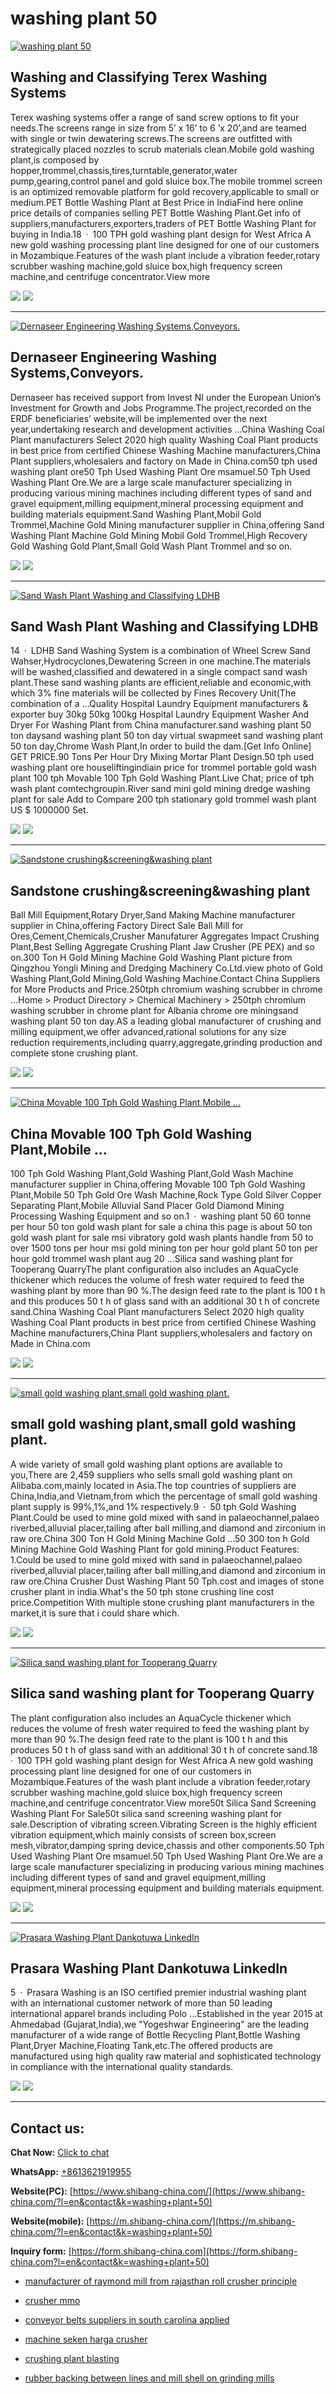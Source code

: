 # washing plant 50

<a href="https://swt.shibang-china.com/?l=en&img&k=washing+plant+50" target="_blank">![washing plant 50](http://static.shibang-china.com/all-800x300/900.jpg)</a>

## Washing and Classifying Terex Washing Systems
Terex washing systems offer a range of sand screw options to fit your needs.The screens range in size from 5’ x 16’ to 6 ’x 20’,and are teamed with single or twin dewatering screws.The screens are outfitted with strategically placed nozzles to scrub materials clean.Mobile gold washing plant,is composed by hopper,trommel,chassis,tires,turntable,generator,water pump,gearing,control panel and gold sluice box.The mobile trommel screen is an optimized removable platform for gold recovery,applicable to small or medium.PET Bottle Washing Plant at Best Price in IndiaFind here online price details of companies selling PET Bottle Washing Plant.Get info of suppliers,manufacturers,exporters,traders of PET Bottle Washing Plant for buying in India.18&ensp;&#0183;&ensp;100 TPH gold washing plant design for West Africa A new gold washing processing plant line designed for one of our customers in Mozambique.Features of the wash plant include a vibration feeder,rotary scrubber washing machine,gold sluice box,high frequency screen machine,and centrifuge concentrator.View more


<a href="https://whatsapp.shibangsoft.com/WhatsApp.php" target="_blank" title="WhatsApp">![](http://static.shibang-china.com/icon/whatsapp.png)</a> <a href="https://swt.shibang-china.com/?l=en&icon&k=washing+plant+50" target="_blank">![](http://static.shibang-china.com/icon/chat-en.png)</a>

---

<a href="https://swt.shibang-china.com/?l=en&img&k=washing+plant+50" target="_blank">![Dernaseer Engineering Washing Systems,Conveyors.](http://static.shibang-china.com/all-800x300/320.jpg)</a>

## Dernaseer Engineering Washing Systems,Conveyors.
Dernaseer has received support from Invest NI under the European Union’s Investment for Growth and Jobs Programme.The project,recorded on the ERDF beneficiaries’ website,will be implemented over the next year,undertaking research and development activities …China Washing Coal Plant manufacturers Select 2020 high quality Washing Coal Plant products in best price from certified Chinese Washing Machine manufacturers,China Plant suppliers,wholesalers and factory on Made in China.com50 tph used washing plant ore50 Tph Used Washing Plant Ore msamuel.50 Tph Used Washing Plant Ore.We are a large scale manufacturer specializing in producing various mining machines including different types of sand and gravel equipment,milling equipment,mineral processing equipment and building materials equipment.Sand Washing Plant,Mobil Gold Trommel,Machine Gold Mining manufacturer supplier in China,offering Sand Washing Plant Machine Gold Mining Mobil Gold Trommel,High Recovery Gold Washing Gold Plant,Small Gold Wash Plant Trommel and so on.


<a href="https://whatsapp.shibangsoft.com/WhatsApp.php" target="_blank" title="WhatsApp">![](http://static.shibang-china.com/icon/whatsapp.png)</a> <a href="https://swt.shibang-china.com/?l=en&icon&k=washing+plant+50" target="_blank">![](http://static.shibang-china.com/icon/chat-en.png)</a>

---

<a href="https://swt.shibang-china.com/?l=en&img&k=washing+plant+50" target="_blank">![Sand Wash Plant Washing and Classifying LDHB](http://static.shibang-china.com/all-800x300/1463.jpg)</a>

## Sand Wash Plant Washing and Classifying LDHB
14&ensp;&#0183;&ensp;LDHB Sand Washing System is a combination of Wheel Screw Sand Wahser,Hydrocyclones,Dewatering Screen in one machine.The materials will be washed,classified and dewatered in a single compact sand wash plant.These sand washing plants are efficient,reliable and economic,with which 3% fine materials will be collected by Fines Recovery Unit(The combination of a …Quality Hospital Laundry Equipment manufacturers &amp; exporter buy 30kg 50kg 100kg Hospital Laundry Equipment Washer And Dryer For Washing Plant from China manufacturer.sand washing plant 50 ton daysand washing plant 50 ton day virtual swapmeet sand washing plant 50 ton day,Chrome Wash Plant,In order to build the dam.[Get Info Online] GET PRICE.90 Tons Per Hour Dry Mixing Mortar Plant Design.50 tph used washing plant ore houseliftingindiain price for trommel portable gold wash plant 100 tph Movable 100 Tph Gold Washing Plant.Live Chat; price of tph wash plant comtechgroupin.River sand mini gold mining dredge washing plant for sale Add to Compare 200 tph stationary gold trommel wash plant US $ 1000000 Set.


<a href="https://whatsapp.shibangsoft.com/WhatsApp.php" target="_blank" title="WhatsApp">![](http://static.shibang-china.com/icon/whatsapp.png)</a> <a href="https://swt.shibang-china.com/?l=en&icon&k=washing+plant+50" target="_blank">![](http://static.shibang-china.com/icon/chat-en.png)</a>

---

<a href="https://swt.shibang-china.com/?l=en&img&k=washing+plant+50" target="_blank">![Sandstone crushing&amp;screening&amp;washing plant](http://static.shibang-china.com/all-800x300/1117.jpg)</a>

## Sandstone crushing&amp;screening&amp;washing plant
Ball Mill Equipment,Rotary Dryer,Sand Making Machine manufacturer supplier in China,offering Factory Direct Sale Ball Mill for Ores,Cement,Chemicals,Crusher Manufaturer Aggregates Impact Crushing Plant,Best Selling Aggregate Crushing Plant Jaw Crusher (PE PEX) and so on.300 Ton H Gold Mining Machine Gold Washing Plant picture from Qingzhou Yongli Mining and Dredging Machinery Co.Ltd.view photo of Gold Washing Plant,Gold Mining,Gold Washing Machine.Contact China Suppliers for More Products and Price.250tph chromium washing scrubber in chrome …Home &gt; Product Directory &gt; Chemical Machinery &gt; 250tph chromium washing scrubber in chrome plant for Albania chrome ore miningsand washing plant 50 ton day.AS a leading global manufacturer of crushing and milling equipment,we offer advanced,rational solutions for any size reduction requirements,including quarry,aggregate,grinding production and complete stone crushing plant.


<a href="https://whatsapp.shibangsoft.com/WhatsApp.php" target="_blank" title="WhatsApp">![](http://static.shibang-china.com/icon/whatsapp.png)</a> <a href="https://swt.shibang-china.com/?l=en&icon&k=washing+plant+50" target="_blank">![](http://static.shibang-china.com/icon/chat-en.png)</a>

---

<a href="https://swt.shibang-china.com/?l=en&img&k=washing+plant+50" target="_blank">![China Movable 100 Tph Gold Washing Plant,Mobile …](http://static.shibang-china.com/all-800x300/119.jpg)</a>

## China Movable 100 Tph Gold Washing Plant,Mobile …
100 Tph Gold Washing Plant,Gold Washing Plant,Gold Wash Machine manufacturer supplier in China,offering Movable 100 Tph Gold Washing Plant,Mobile 50 Tph Gold Ore Wash Machine,Rock Type Gold Silver Copper Separating Plant,Mobile Alluvial Sand Placer Gold Diamond Mining Processing Washing Equipment and so on.1&ensp;&#0183;&ensp;washing plant 50 60 tonne per hour 50 ton gold wash plant for sale a china this page is about 50 ton gold wash plant for sale msi vibratory gold wash plants handle from 50 to over 1500 tons per hour msi gold mining ton per hour gold plant 50 ton per hour gold trommel wash plant aug 20 …Silica sand washing plant for Tooperang QuarryThe plant configuration also includes an AquaCycle thickener which reduces the volume of fresh water required to feed the washing plant by more than 90 %.The design feed rate to the plant is 100 t h and this produces 50 t h of glass sand with an additional 30 t h of concrete sand.China Washing Coal Plant manufacturers Select 2020 high quality Washing Coal Plant products in best price from certified Chinese Washing Machine manufacturers,China Plant suppliers,wholesalers and factory on Made in China.com


<a href="https://whatsapp.shibangsoft.com/WhatsApp.php" target="_blank" title="WhatsApp">![](http://static.shibang-china.com/icon/whatsapp.png)</a> <a href="https://swt.shibang-china.com/?l=en&icon&k=washing+plant+50" target="_blank">![](http://static.shibang-china.com/icon/chat-en.png)</a>

---

<a href="https://swt.shibang-china.com/?l=en&img&k=washing+plant+50" target="_blank">![small gold washing plant,small gold washing plant.](http://static.shibang-china.com/all-800x300/424.jpg)</a>

## small gold washing plant,small gold washing plant.
A wide variety of small gold washing plant options are available to you,There are 2,459 suppliers who sells small gold washing plant on Alibaba.com,mainly located in Asia.The top countries of suppliers are China,India,and Vietnam,from which the percentage of small gold washing plant supply is 99%,1%,and 1% respectively.9&ensp;&#0183;&ensp;50 tph Gold Washing Plant.Could be used to mine gold mixed with sand in palaeochannel,palaeo riverbed,alluvial placer,tailing after ball milling,and diamond and zirconium in raw ore.China 300 Ton H Gold Mining Machine Gold …50 300 ton h Gold Mining Machine Gold Washing Plant for gold mining.Product Features: 1.Could be used to mine gold mixed with sand in palaeochannel,palaeo riverbed,alluvial placer,tailing after ball milling,and diamond and zirconium in raw ore.China Crusher Dust Washing Plant 50 Tph.cost and images of stone crusher plant in india.What's the 50 tph stone crushing line cost price.Competition With multiple stone crushing plant manufacturers in the market,it is sure that i could share which.


<a href="https://whatsapp.shibangsoft.com/WhatsApp.php" target="_blank" title="WhatsApp">![](http://static.shibang-china.com/icon/whatsapp.png)</a> <a href="https://swt.shibang-china.com/?l=en&icon&k=washing+plant+50" target="_blank">![](http://static.shibang-china.com/icon/chat-en.png)</a>

---

<a href="https://swt.shibang-china.com/?l=en&img&k=washing+plant+50" target="_blank">![Silica sand washing plant for Tooperang Quarry](http://static.shibang-china.com/all-800x300/864.jpg)</a>

## Silica sand washing plant for Tooperang Quarry
The plant configuration also includes an AquaCycle thickener which reduces the volume of fresh water required to feed the washing plant by more than 90 %.The design feed rate to the plant is 100 t h and this produces 50 t h of glass sand with an additional 30 t h of concrete sand.18&ensp;&#0183;&ensp;100 TPH gold washing plant design for West Africa A new gold washing processing plant line designed for one of our customers in Mozambique.Features of the wash plant include a vibration feeder,rotary scrubber washing machine,gold sluice box,high frequency screen machine,and centrifuge concentrator.View more50t Silica Sand Screening Washing Plant For Sale50t silica sand screening washing plant for sale.Description of vibrating screen.Vibrating Screen is the highly efficient vibration equipment,which mainly consists of screen box,screen mesh,vibrator,damping spring device,chassis and other components.50 Tph Used Washing Plant Ore msamuel.50 Tph Used Washing Plant Ore.We are a large scale manufacturer specializing in producing various mining machines including different types of sand and gravel equipment,milling equipment,mineral processing equipment and building materials equipment.


<a href="https://whatsapp.shibangsoft.com/WhatsApp.php" target="_blank" title="WhatsApp">![](http://static.shibang-china.com/icon/whatsapp.png)</a> <a href="https://swt.shibang-china.com/?l=en&icon&k=washing+plant+50" target="_blank">![](http://static.shibang-china.com/icon/chat-en.png)</a>

---

<a href="https://swt.shibang-china.com/?l=en&img&k=washing+plant+50" target="_blank">![Prasara Washing Plant Dankotuwa LinkedIn](http://static.shibang-china.com/all-800x300/74.jpg)</a>

## Prasara Washing Plant Dankotuwa LinkedIn
5&ensp;&#0183;&ensp;Prasara Washing is an ISO certified premier industrial washing plant with an international customer network of more than 50 leading international apparel brands including Polo …Established in the year 2015 at Ahmedabad (Gujarat,India),we &quot;Yogeshwar Engineering&quot; are the leading manufacturer of a wide range of Bottle Recycling Plant,Bottle Washing Plant,Dryer Machine,Floating Tank,etc.The offered products are manufactured using high quality raw material and sophisticated technology in compliance with the international quality standards.

<a href="https://whatsapp.shibangsoft.com/WhatsApp.php" target="_blank" title="WhatsApp">![](http://static.shibang-china.com/icon/whatsapp.png)</a> <a href="https://swt.shibang-china.com/?l=en&icon&k=washing+plant+50" target="_blank">![](http://static.shibang-china.com/icon/chat-en.png)</a>

---
## Contact us:

**Chat Now:** [Click to chat](https://swt.shibang-china.com?l=en&contact&k=washing+plant+50)

**WhatsApp:**  [+8613621919955](https://whatsapp.shibangsoft.com/WhatsApp.php)

**Website(PC):** [https://www.shibang-china.com/](https://www.shibang-china.com/?l=en&contact&k=washing+plant+50)

**Website(mobile):** [https://m.shibang-china.com/](https://m.shibang-china.com/?l=en&contact&k=washing+plant+50)

**Inquiry form:** [https://form.shibang-china.com](https://form.shibang-china.com?l=en&contact&k=washing+plant+50)

* [manufacturer of raymond mill from rajasthan roll crusher principle](../148/manufacturer%20of%20raymond%20mill%20from%20rajasthan%20roll%20crusher%20principle.md)

* [crusher mmo](../143/crusher%20mmo.md)

* [conveyor belts suppliers in south carolina applied](../148/conveyor%20belts%20suppliers%20in%20south%20carolina%20applied.md)

* [machine seken harga crusher](../147/machine%20seken%20harga%20crusher.md)

* [crushing plant blasting](../149/crushing%20plant%20blasting.md)

* [rubber backing between lines and mill shell on grinding mills](../143/rubber%20backing%20between%20lines%20and%20mill%20shell%20on%20grinding%20mills.md)